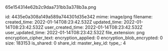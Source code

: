 65e154314e62b2c9daa731bb3a378b3a.png

id: 4435e0a308a149a589a744301d35e342
mime: image/png
filename: 
created_time: 2022-01-14T08:23:42.532Z
updated_time: 2022-01-14T08:23:42.532Z
user_created_time: 2022-01-14T08:23:42.532Z
user_updated_time: 2022-01-14T08:23:42.532Z
file_extension: png
encryption_cipher_text: 
encryption_applied: 0
encryption_blob_encrypted: 0
size: 183153
is_shared: 0
share_id: 
master_key_id: 
type_: 4